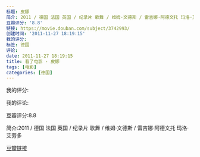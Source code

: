 ```yaml
---
标题: 皮娜
简介: 2011 / 德国 法国 英国 / 纪录片 歌舞 / 维姆·文德斯 / 雷吉娜·阿德文托 玛洛·艾劳多
豆瓣评分: '8.8'
链接: https://movie.douban.com/subject/3742993/
创建时间: '2011-11-27 18:19:15'
我的评分:
标签: 德国
评论:
date: 2011-11-27 18:19:15
title: 看了电影 - 皮娜
tags: [电影]
categories: [德国]
---
```


我的评分:

我的评论:

豆瓣评分:8.8

简介:2011 / 德国 法国 英国 / 纪录片 歌舞 / 维姆·文德斯 / 雷吉娜·阿德文托 玛洛·艾劳多

[豆瓣链接](https://movie.douban.com/subject/3742993/)

